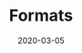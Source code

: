 ---
title: Formats
linkTitle: Formats
weight: 30
date: 2020-03-05
description: Request and response data formats.
---
